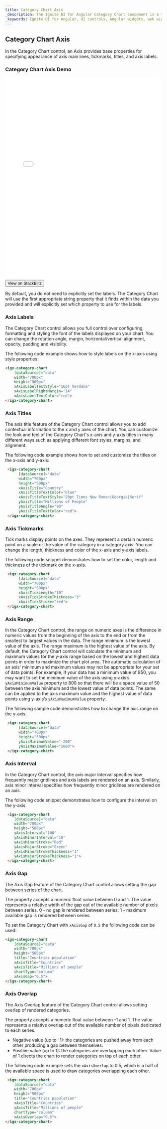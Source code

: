 ```yaml
---
title: Category Chart Axis
_description: The Ignite UI for Angular Category Chart component is a touch-enabled, highly performant, lightweight charting control that makes visualizing category data a breeze.
_keywords: Ignite UI for Angular, UI controls, Angular widgets, web widgets, UI widgets, Angular, Native Angular Components Suite, Native Angular Controls, Native Angular Components Library, Angular Chart component, Angular Category Chart component, Angular Chart controls, Angular Category Chart controls, Data Visualization
---
```

## Category Chart Axis 

In the Category Chart control, an Axis provides base properties for specifying appearance of axis main lines, tickmarks, titles, and axis labels. 

### Category Chart Axis Demo

<div class="sample-container" style="height: 650px">
    <iframe id="category-chart-axis-sample-iframe" src='{environment:demosBaseUrl}/category-chart-axis-sample' width="100%" height="100%" seamless frameBorder="0" onload="onSampleIframeContentLoaded(this);"></iframe>
</div>
<div>
    <button data-localize="stackblitz" class="stackblitz-btn"   data-iframe-id="category-chart-axis-sample-iframe" data-demos-base-url="{environment:demosBaseUrl}">View on StackBlitz
    </button>
</div>

<div class="divider--half"></div>

By default, you do not need to explicitly set the labels. The Category Chart will use the first appropriate string property that it finds within the data you provided and will explicitly set which property to use for the labels. 

### Axis Labels 
The Category Chart control allows you full control over configuring, formatting and styling the font of the labels displayed on your chart. You can change the rotation angle, margin, horizontal/vertical alignment, opacity, padding and visibility. 

The following code example shows how to style labels on the x-axis using style properties:

```html
<igx-category-chart
    [dataSource]="data"
    width="700px"
    height="500px"
    xAxisLabelTextStyle="16pt Verdana"
    xAxisLabelRightMargin="14"
    xAxisLabelTextColor="red">
</igx-category-chart>
```

<div class="divider--half"></div>

### Axis Titles
The axis title feature of the Category Chart control allows you to add contextual information to the x and y axes of the chart. You can customize the look and feel of the Category Chart's x-axis and y-axis titles in many different ways such as applying different font styles, margins, and alignment. 

The following code example shows how to set and customize the titles on the x-axis and y-axis:

```html
 <igx-category-chart
      [dataSource]="data"
      width="700px"
      height="500px"
      xAxisTitle="Country"
      xAxisTitleTextColor="blue"
      xAxisTitleTextStyle="20pt Times New Roman|Georgia|Serif"
      yAxisTitle="Millions of People"
      yAxisTitleAngle="90"
      yAxisTitleTextColor="red">
 </igx-category-chart>
```

### Axis Tickmarks
Tick marks display points on the axes. They represent a certain numeric point on a scale or the value of the category in a category axis. You can change the length, thickness and color of the x-axis and y-axis labels.

The following code snippet demonstrates how to set the color, length and thickness of the tickmark on the x-axis.

```html
 <igx-category-chart
      [dataSource]="data"
      width="700px"
      height="500px"
      xAxisTickLength="10"
      xAxisTickStrokeThickness="3"
      xAxisTickStroke="red">
 </igx-category-chart>
```

<div class="divider--half"></div>

### Axis Range
In the Category Chart control, the range on numeric axes is the difference in numeric values from the beginning of the axis to the end or from the smallest to largest values in the data. The range minimum is the lowest value of the axis. The range maximum is the highest value of the axis. By default, the Category Chart control will calculate the minimum and maximum values for the y-axis range based on the lowest and highest data points in order to maximize the chart plot area. The automatic calculation of an axis' minimum and maximum values may not be appropriate for your set of data points. For example, if your data has a minimum value of 850, you may want to set the minimum value of the axis using y-axis’s `yAxisMinimumValue` property to 800 so that there will be a space value of 50 between the axis minimum and the lowest value of data points. The same can be applied to the axis maximum value and the highest value of data points using y-axis’s `yAxisMaximumValue` property.

The following sample code demonstrates how to change the axis range on the y-axis.

```html
 <igx-category-chart
      [dataSource]="data"
      width="700px"
      height="500px"
      yAxisMinimumValue="-200"
      yAxisMaximumValue="1000">
 </igx-category-chart>
```

<div class="divider--half"></div>

### Axis Interval
In the Category Chart control, the axis major interval specifies how frequently major gridlines and axis labels are rendered on an axis. Similarly, axis minor interval specifies how frequently minor gridlines are rendered on an axis.

The following code snippet demonstrates how to configure the interval on the y-axis.

```html
 <igx-category-chart
    [dataSource]="data"
    width="700px"
    height="500px"
    yAxisInterval="100"
    yAxisMinorInterval="10" 
    yAxisMinorStroke="Red"    
    yAxisMajorStroke="Green"  
    yAxisMinorStrokeThickness="1"
    yAxisMajorStrokeThickness="1">
 </igx-category-chart>
```

<div class="divider--half"></div>

### Axis Gap 
The Axis Gap feature of the Category Chart control allows setting the gap between series of the chart.

The property accepts a numeric float value between 0 and 1. The value represents a relative width of the gap out of the available number of pixels between series. 
   0 - no gap is rendered between series; 
   1 - maximum available gap is rendered between series.

To set the Category Chart with `xAxisGap` of `0.5` the following code can be used:

```html
<igx-category-chart
    [dataSource]="data"
    width="700px"
    height="500px"
    title="Countries population"
    xAxisTitle="Countries"
    yAxisTitle="Millions of people"
    chartType="column"
    xAxisGap="0.5">
</igx-category-chart>
```

<div class="divider--half"></div>

### Axis Overlap
The Axis Overlap feature of the Category Chart control allows setting overlap of rendered categories. 

The property accepts a numeric float value between -1 and 1. The value represents a relative overlap out of the available number of pixels dedicated to each series.

* Negative value (up to -1): the categories are pushed away from each other producing a gap between themselves.
* Positive value (up to 1): the categories are overlapping each other. Value of 1 directs the chart to render categories on top of each other.

The following code example sets the `xAxisOverlap` to 0.5, which is a half of the available space is used to draw categories overlapping each other.

```html
 <igx-category-chart
    [dataSource]="data"
    width="700px"
    height="500px"
    title="Countries population"
    xAxisTitle="Countries"
    yAxisTitle="Millions of people"
    chartType="column"
    xAxisOverlap="0.5">
</igx-category-chart>
```

<div class="divider--half"></div>